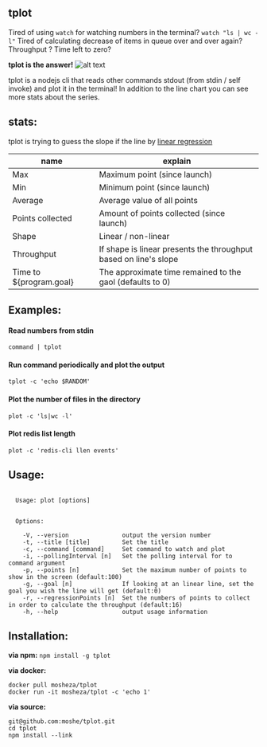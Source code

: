 ## tplot
Tired of using `watch` for watching numbers in the terminal?
`watch "ls | wc -l"`
Tired of calculating decrease of items in queue over and over again?
Throughput ? Time left to zero?

**tplot is the answer!**
![alt text](https://github.com/moshe/tplot/blob/master/images/out4.gif?raw=true "Logo Title Text 1")

tplot is a nodejs cli that reads other commands stdout (from stdin / self invoke) and plot it in the terminal!
In addition to the line chart you can see more stats about the series.

## stats:
tplot is trying to guess the slope if the line by [linear regression](https://en.wikipedia.org/wiki/Ordinary_least_squares) 

| name  | explain |
| ------------- | ------------- |
| Max | Maximum point (since launch) |
| Min | Minimum point (since launch) |
| Average | Average value of all points |
| Points collected | Amount of points collected (since launch) |
| Shape | Linear / non-linear |
| Throughput | If shape is linear presents the throughput based on line's slope|
| Time to ${program.goal} | The approximate time remained to the gaol (defaults to 0) |

## Examples:
#### Read numbers from stdin
`command | tplot`

#### Run command periodically and plot the output
`tplot -c 'echo $RANDOM'`

#### Plot the number of files in the directory
`plot -c 'ls|wc -l'`

#### Plot redis list length
`plot -c 'redis-cli llen events'`

## Usage:
```

  Usage: plot [options]


  Options:

    -V, --version               output the version number
    -t, --title [title]         Set the title
    -c, --command [command]     Set command to watch and plot
    -i, --pollingInterval [n]   Set the polling interval for to command argument
    -p, --points [n]            Set the maximum number of points to show in the screen (default:100)
    -g, --goal [n]              If looking at an linear line, set the goal you wish the line will get (default:0)
    -r, --regressionPoints [n]  Set the numbers of points to collect in order to calculate the throughput (default:16)
    -h, --help                  output usage information
```

## Installation:
**via npm:**
`npm install -g tplot`

**via docker:**
```
docker pull mosheza/tplot
docker run -it mosheza/tplot -c 'echo 1'
```

**via source:**
```
git@github.com:moshe/tplot.git
cd tplot
npm install --link
```